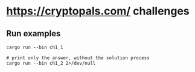 # https://cryptopals.com/ challenges


## Run examples

```
cargo run --bin ch1_1

# print only the answer, without the solution process
cargo run --bin ch1_2 2>/dev/null
```
